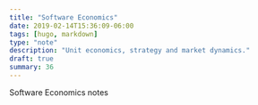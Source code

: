 ```yaml
---
title: "Software Economics"
date: 2019-02-14T15:36:09-06:00
tags: [hugo, markdown]
type: "note"
description: "Unit economics, strategy and market dynamics."
draft: true
summary: 36
---
```


Software Economics notes
